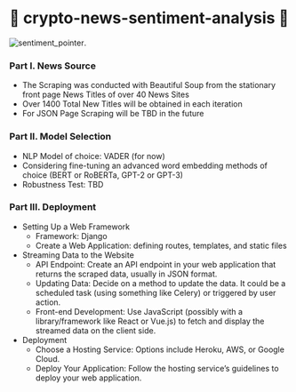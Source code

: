 # 🐂 crypto-news-sentiment-analysis 🐻

![sentiment_pointer](https://camo.githubusercontent.com/fd0f81957c4db8f54e6b0069be9ce68ab497c795813e1c14bc2c62d79df6469e/68747470733a2f2f7777772e6d61726b65746d6f746976652e636f6d2f6d61726b65745f6d6f746976652f73656e74696d656e742d616e616c797369732e6a7067).

### Part I. News Source
- The Scraping was conducted with Beautiful Soup from the stationary front page News Titles of over 40 News Sites
- Over 1400 Total New Titles will be obtained in each iteration
- For JSON Page Scraping will be TBD in the future

### Part II. Model Selection
- NLP Model of choice: VADER (for now)
- Considering fine-tuning an advanced word embedding methods of choice (BERT or RoBERTa, GPT-2 or GPT-3)
- Robustness Test: TBD


### Part III. Deployment
- Setting Up a Web Framework
     - Framework: Django
     - Create a Web Application: defining routes, templates, and static files
- Streaming Data to the Website
     - API Endpoint: Create an API endpoint in your web application that returns the scraped data, usually in JSON format.
     - Updating Data: Decide on a method to update the data. It could be a scheduled task (using something like Celery) or triggered by user action.
     - Front-end Development: Use JavaScript (possibly with a library/framework like React or Vue.js) to fetch and display the streamed data on the client side.
- Deployment
     - Choose a Hosting Service: Options include Heroku, AWS, or Google Cloud.
     - Deploy Your Application: Follow the hosting service’s guidelines to deploy your web application.
